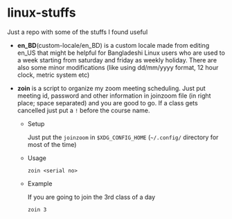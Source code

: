 # linux-stuffs
Just a repo with some of the stuffs I found useful
* **en_BD**(custom-locale/en_BD) is a custom locale made from editing en_US that might be helpful for Bangladeshi Linux users who are used to a week starting from saturday and friday as weekly holiday. There are also some minor modifications (like using dd/mm/yyyy format, 12 hour clock, metric system etc)

* **zoin** is a script to organize my zoom meeting scheduling. Just put meeting id, password and other information in joinzoom file (in right place; space separated) and you are good to go. If a class gets cancelled just put a `!` before the course name.
    - Setup
    
      Just put the `joinzoom` in `$XDG_CONFIG_HOME` (`~/.config/` directory for most of the time)
    - Usage
    
      ```
      zoin <serial no>
      ```
    - Example
    
      If you are going to join the 3rd class of a day
      ```
      zoin 3
      ```
